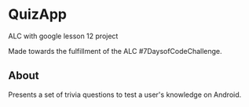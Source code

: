 # QuizApp
ALC with google lesson 12 project

Made towards the fulfillment of the ALC #7DaysofCodeChallenge.

## About
Presents a set of trivia questions to test a user's knowledge on Android.
